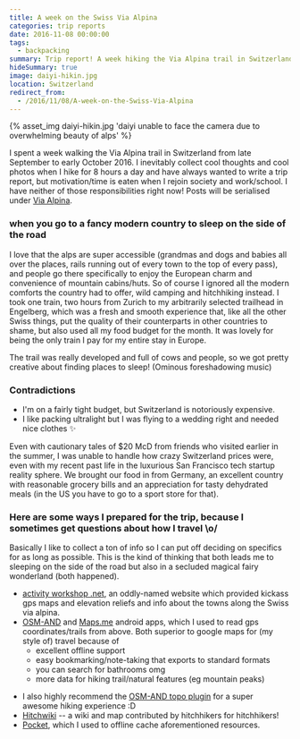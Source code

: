 ```yaml
---
title: A week on the Swiss Via Alpina
categories: trip reports
date: 2016-11-08 00:00:00
tags:
  - backpacking
summary: Trip report! A week hiking the Via Alpina trail in Switzerland
hideSummary: true
image: daiyi-hikin.jpg
location: Switzerland
redirect_from:
  - /2016/11/08/A-week-on-the-Swiss-Via-Alpina
---
```


{% asset_img daiyi-hikin.jpg 'daiyi unable to face the camera due to overwhelming beauty of alps' %}

I spent a week walking the Via Alpina trail in Switzerland from late September to early October 2016.<!-- more --> I inevitably collect cool thoughts and cool photos when I hike for 8 hours a day and have always wanted to write a trip report, but motivation/time is eaten when I rejoin society and work/school. I have neither of those responsibilities right now! Posts will be serialised under [Via Alpina](/blog/tags/via-alpina).

### when you go to a fancy modern country to sleep on the side of the road

I love that the alps are super accessible (grandmas and dogs and babies all over the places, rails running out of every town to the top of every pass), and people go there specifically to enjoy the European charm and convenience of mountain cabins/huts. So of course I ignored all the modern comforts the country had to offer, wild camping and hitchhiking instead. I took one train, two hours from Zurich to my arbitrarily selected trailhead in Engelberg, which was a fresh and smooth experience that, like all the other Swiss things, put the quality of their counterparts in other countries to shame, but also used all my food budget for the month. It was lovely for being the only train I pay for my entire stay in Europe.

The trail was really developed and full of cows and people, so we got pretty creative about finding places to sleep! (Ominous foreshadowing music)

### Contradictions

- I'm on a fairly tight budget, but Switzerland is notoriously expensive.
- I like packing ultralight but I was flying to a wedding right and needed nice clothes ✨

Even with cautionary tales of \$20 McD from friends who visited earlier in the summer, I was unable to handle how crazy Switzerland prices were, even with my recent past life in the luxurious San Francisco tech startup reality sphere. We brought our food in from Germany, an excellent country with reasonable grocery bills and an appreciation for tasty dehydrated meals (in the US you have to go to a sport store for that).

### Here are some ways I prepared for the trip, because I sometimes get questions about how I travel \o/

Basically I like to collect a ton of info so I can put off deciding on specifics for as long as possible. This is the kind of thinking that both leads me to sleeping on the side of the road but also in a secluded magical fairy wonderland (both happened).

- [activity workshop .net](https://activityworkshop.net/hiking/alpinepassroute), an oddly-named website which provided kickass gps maps and elevation reliefs and info about the towns along the Swiss via alpina.
- [OSM-AND](http://osmand.net/) and [Maps.me](http://maps.me/en/) android apps, which I used to read gps coordinates/trails from above. Both superior to google maps for (my style of) travel because of
  - excellent offline support
  - easy bookmarking/note-taking that exports to standard formats
  - you can search for bathrooms omg
  - more data for hiking trail/natural features (eg mountain peaks)

* I also highly recommend the [OSM-AND topo plugin](http://osmand.net/features?id=contour-lines-plugin) for a super awesome hiking experience :D
* [Hitchwiki](http://hitchwiki.org/) -- a wiki and map contributed by hitchhikers for hitchhikers!
* [Pocket](https://getpocket.com), which I used to offline cache aforementioned resources.
